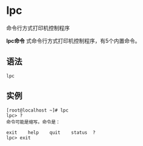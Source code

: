 # lpc

命令行方式打印机控制程序


**lpc命令** 式命令行方式打印机控制程序，有5个内置命令。

##  语法

```
lpc
```

##  实例

```
[root@localhost ~]# lpc
lpc> ?         
命令可能是缩写。命令是：

exit    help    quit    status  ?
lpc> exit
```


